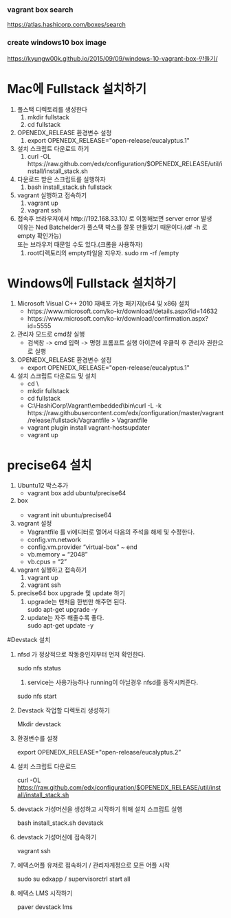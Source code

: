 ### vagrant box search
https://atlas.hashicorp.com/boxes/search

### create windows10 box image
https://kyungw00k.github.io/2015/09/09/windows-10-vagrant-box-만들기/

<h1>Mac에 Fullstack 설치하기</h1>
<ol>
  <li>풀스택 디렉토리를 생성한다
    <ol>
      <li>mkdir fullstack</li>
      <li>cd fullstack</li>
    </ol>  
  </li>    
  <li>OPENEDX_RELEASE 환경변수 설정
    <ol>
      <li>export OPENEDX_RELEASE="open-release/eucalyptus.1"</li>
    </ol>
  </li>
  <li>설치 스크립트 다운로드 하기
    <ol>
      <li>curl -OL https://raw.github.com/edx/configuration/$OPENEDX_RELEASE/util/install/install_stack.sh</li>
    </ol>
  </li>
  <li>다운로드 받은 스크립트를 실행하자
    <ol>
      <li>bash install_stack.sh fullstack</li>
    </ol>
  </li>
  <li>vagrant 실행하고 접속하기
    <ol>
      <li>vagrant up</li>
      <li>vagrant ssh</li>
    </ol>
  </li>  
  
  <li>접속후 브라우저에서 http://192.168.33.10/ 로 이동해보면 server error 발생<br/>
        이유는 Ned Batchelder가 풀스택 박스를 잘못 만들었기 때문이다.(df -h 로 empty 확인가능) <br/>
        또는 브라우저 때문일 수도 있다.(크롬을 사용하자) 
    <ol>
      <li>root디렉토리의 empty파일을 지우자. sudo rm -rf /empty</li>      
    </ol>
  </li>    
</ol>

<h1>Windows에 Fullstack 설치하기</h1>
<ol>
  <li>Microsoft Visual C++ 2010 재배포 가능 패키지(x64 및 x86)  설치
    <ul>
      <li>https://www.microsoft.com/ko-kr/download/details.aspx?id=14632</li>
      <li>https://www.microsoft.com/ko-kr/download/confirmation.aspx?id=5555</li>
    </ul>
  </li>
  <li> 관리자 모드로 cmd창 실행
    <ul>
      <li>검색창 -> cmd 입력 -> 명령 프롬프트 실행 아이콘에 우클릭 후 관리자 권한으로 실행</li>
    </ul>
  </li>
  <li>OPENEDX_RELEASE 환경변수 설정
    <ul>
      <li>export OPENEDX_RELEASE="open-release/eucalyptus.1"</li>
    </ul>
  </li>
  <li>설치 스크립트 다운로드 및 설치
    <ul>
      <li>cd \ </li>
      <li>mkdir fullstack</li>
      <li>cd fullstack</li>
      <li>C:\HashiCorp\Vagrant\embedded\bin\curl -L -k https://raw.githubusercontent.com/edx/configuration/master/vagrant/release/fullstack/Vagrantfile > Vagrantfile</li>
      <li>vagrant plugin install vagrant-hostsupdater</li>
      <li>vagrant up</li>
    </ul>
  </li>
</ol>

<h1>precise64 설치</h1>
<ol>
  <li>Ubuntu12 박스추가
    <ul>
      <li>vagrant box add ubuntu/precise64</li>
    </ul>
  </li>
  <li>box 
    <ul>
      <li>vagrant init ubuntu/precise64</li>
    </ul>
  </li>    
  <li> vagrant 설정 
    <ul>
      <li>Vagrantfile 를 vi에디터로 열어서 다음의 주석을 해제 및 수정한다.</li>
      <li>config.vm.network</li>
      <li>config.vm.provider “virtual-box” ~ end</li>
      <li>vb.memory = “2048”</li>
      <li>vb.cpus = “2”</li>
    </ul>
  </li>
  <li>vagrant 실행하고 접속하기
    <ol>
      <li>vagrant up</li>
      <li>vagrant ssh</li>
    </ol>
  </li>  
   <li>precise64 box upgrade 및 update 하기
    <ol>
      <li>upgrade는 맨처음 한번만 해주면 된다. <br/> sudo apt-get upgrade -y</li>
      <li>update는 자주 해줄수록 좋다. <br/> sudo apt-get update -y</li>
    </ol>
  </li>  
  </ol>

#Devstack 설치

1. nfsd 가 정상적으로 작동중인지부터 먼저 확인한다.
   
   sudo nfs status
   
   1) service는 사용가능하나 running이 아닐경우 nfsd를 동작시켜준다.
      
	sudo nfs start

2. Devstack 작업할 디렉토리 생성하기

   Mkdir devstack
 
3. 환경변수를 설정

   export OPENEDX_RELEASE="open-release/eucalyptus.2”

4. 설치 스크립트 다운로드	
	
   curl -OL https://raw.github.com/edx/configuration/$OPENEDX_RELEASE/util/install/install_stack.sh

5. devstack 가성머신을 생성하고 시작하기 위해 설치 스크립트 실행

   bash install_stack.sh devstack
	
6. devstack 가성머신에 접속하기

   vagrant ssh

7. 에덱스어플 유저로 접속하기 / 관리자계정으로 모든 어플 시작

   sudo su edxapp      / supervisorctrl start all	 

8. 에덱스 LMS 시작하기

   paver devstack lms

